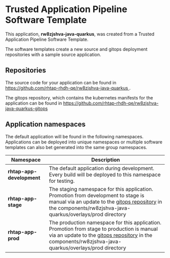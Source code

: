 # Trusted Application Pipeline Software Template

This application, **rw8zjshva-java-quarkus**, was created from a Trusted Application Pipeline Software Template.

The software templates create a new source and gitops deployment repositories with a sample source application. 

## Repositories

The source code for your application can be found in [https://github.com/rhtap-rhdh-qe/rw8zjshva-java-quarkus ](https://github.com/rhtap-rhdh-qe/rw8zjshva-java-quarkus ).
 
The gitops repository, which contains the kubernetes manifests for the application can be found in 
[https://github.com/rhtap-rhdh-qe/rw8zjshva-java-quarkus-gitops ](https://github.com/rhtap-rhdh-qe/rw8zjshva-java-quarkus-gitops ) 

## Application namespaces 

The default application will be found in the following namespaces. Applications can be deployed into unique namespaces or multiple software templates can also bet generated into the same group namespaces.  

|  Namespace   |  Description   |  
| -------- | -------- |   
| **rhtap-app-development** | The default application during development. Every build will be deployed to this namespace for testing. | 
| **rhtap-app-stage** | The staging namespace for this application. Promotion from development to stage is manual via an update to the [gitops repository](https://github.com/rhtap-rhdh-qe/rw8zjshva-java-quarkus-gitops ) in the components/rw8zjshva-java-quarkus/overlays/prod directory |  
| **rhtap-app-prod** | The production namespace for this application. Promotion from stage to production is manual via an update to the [gitops repository](https://github.com/rhtap-rhdh-qe/rw8zjshva-java-quarkus-gitops ) in the components/rw8zjshva-java-quarkus/overlays/prod directory | 